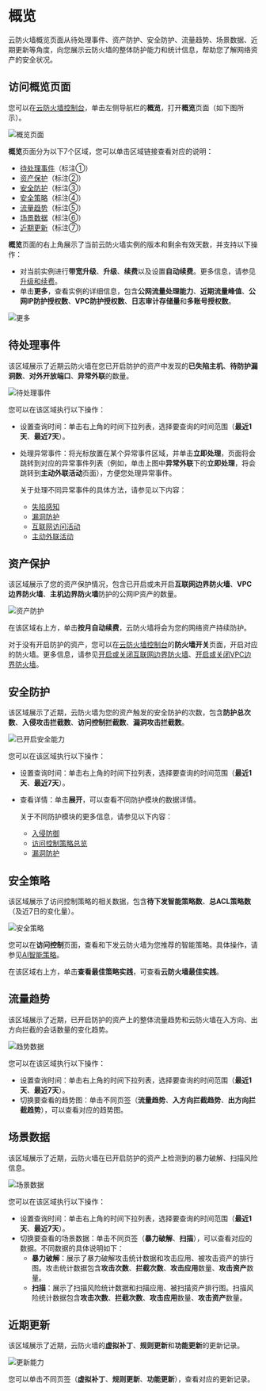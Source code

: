 # 概览

云防火墙概览页面从待处理事件、资产防护、安全防护、流量趋势、场景数据、近期更新等角度，向您展示云防火墙的整体防护能力和统计信息，帮助您了解网络资产的安全状况。

## 访问概览页面

您可以在[云防火墙控制台](https://yundun.console.aliyun.com/?p=cfwnext)，单击左侧导航栏的**概览**，打开**概览**页面（如下图所示）。

![概览页面](https://static-aliyun-doc.oss-accelerate.aliyuncs.com/assets/img/zh-CN/5229254261/p78161.png)

**概览**页面分为以下7个区域，您可以单击区域链接查看对应的说明：

-   [待处理事件](#section_j1g_sld_4rv)（标注①）
-   [资产保护](#section_wj3_hqh_w7i)（标注②）
-   [安全防护](#section_u4d_ei7_b9e)（标注③）
-   [安全策略](#section_o8w_i7t_m65)（标注④）
-   [流量趋势](#section_fev_jef_sfq)（标注⑤）
-   [场景数据](#section_hlh_2sx_yvk)（标注⑥）
-   [近期更新](#section_xxc_jsu_gk2)（标注⑦）

**概览**页面的右上角展示了当前云防火墙实例的版本和剩余有效天数，并支持以下操作：

-   对当前实例进行**带宽升级**、**升级**、**续费**以及设置**自动续费**。更多信息，请参见[升级和续费](/intl.zh-CN/云防火墙控制台概览/升级和续费.md)。
-   单击**更多**，查看实例的详细信息，包含**公网流量处理能力**、**近期流量峰值**、**公网IP防护授权数**、**VPC防护授权数**、**日志审计存储量**和**多账号授权数**。

![更多](https://static-aliyun-doc.oss-accelerate.aliyuncs.com/assets/img/zh-CN/4054254261/p238333.png)

## 待处理事件

该区域展示了近期云防火墙在您已开启防护的资产中发现的**已失陷主机**、**待防护漏洞数**、**对外开放端口**、**异常外联**的数量。

![待处理事件](https://static-aliyun-doc.oss-accelerate.aliyuncs.com/assets/img/zh-CN/4054254261/p132997.png)

您可以在该区域执行以下操作：

-   设置查询时间：单击右上角的时间下拉列表，选择要查询的时间范围（**最近1天**、**最近7天**）。
-   处理异常事件：将光标放置在某个异常事件区域，并单击**立即处理**，页面将会跳转到对应的异常事件列表（例如，单击上图中**异常外联**下的**立即处理**，将会跳转到**主动外联活动**页面），方便您处理异常事件。

    关于处理不同异常事件的具体方法，请参见以下内容：

    -   [失陷感知](/intl.zh-CN/攻击防护/失陷感知.md)
    -   [漏洞防护](/intl.zh-CN/攻击防护/漏洞防护.md)
    -   [互联网访问活动](/intl.zh-CN/网络流量分析/互联网访问活动.md)
    -   [主动外联活动](/intl.zh-CN/网络流量分析/主动外联活动.md)

## 资产保护

该区域展示了您的资产保护情况，包含已开启或未开启**互联网边界防火墙**、**VPC边界防火墙**、**主机边界防火墙**防护的公网IP资产的数量。

![资产防护](https://static-aliyun-doc.oss-accelerate.aliyuncs.com/assets/img/zh-CN/4054254261/p238289.png)

在该区域右上方，单击**按月自动续费**，云防火墙将会为您的网络资产持续防护。

对于没有开启防护的资产，您可以在[云防火墙控制台](https://yundun.console.aliyun.com/?p=cfwnext)的**防火墙开关**页面，开启对应的防火墙。更多信息，请参见[开启或关闭互联网边界防火墙](/intl.zh-CN/防火墙开关/开启或关闭互联网边界防火墙.md)、[开启或关闭VPC边界防火墙](/intl.zh-CN/防火墙开关/VPC边界防火墙/开启或关闭VPC边界防火墙.md)。

## 安全防护

该区域展示了近期，云防火墙为您的资产触发的安全防护的次数，包含**防护总次数**、**入侵攻击拦截数**、**访问控制拦截数**、**漏洞攻击拦截数**。

![已开启安全能力](https://static-aliyun-doc.oss-accelerate.aliyuncs.com/assets/img/zh-CN/4054254261/p133011.png)

您可以在该区域执行以下操作：

-   设置查询时间：单击右上角的时间下拉列表，选择要查询的时间范围（**最近1天**、**最近7天**）。
-   查看详情：单击**展开**，可以查看不同防护模块的数据详情。

    关于不同防护模块的更多信息，请参见以下内容：

    -   [入侵防御](/intl.zh-CN/攻击防护/入侵防御.md)
    -   [访问控制策略总览](/intl.zh-CN/访问控制/访问控制策略总览.md)
    -   [漏洞防护](/intl.zh-CN/攻击防护/漏洞防护.md)

## 安全策略

该区域展示了访问控制策略的相关数据，包含**待下发智能策略数**、**总ACL策略数**（及近7日的变化量）。

![安全策略](https://static-aliyun-doc.oss-accelerate.aliyuncs.com/assets/img/zh-CN/3873054261/p286820.png)

您可以在**访问控制**页面，查看和下发云防火墙为您推荐的智能策略。具体操作，请参见[AI智能策略](/intl.zh-CN/访问控制/AI智能策略.md)。

在该区域右上方，单击**查看最佳策略实践**，可查看**云防火墙最佳实践**。

## 流量趋势

该区域展示了近期，已开启防护的资产上的整体流量趋势和云防火墙在入方向、出方向拦截的会话数量的变化趋势。

![趋势数据](https://static-aliyun-doc.oss-accelerate.aliyuncs.com/assets/img/zh-CN/0242332161/p78162.png)

您可以在该区域执行以下操作：

-   设置查询时间：单击右上角的时间下拉列表，选择要查询的时间范围（**最近1天**、**最近7天**）。
-   切换要查看的趋势图：单击不同页签（**流量趋势**、**入方向拦截趋势**、**出方向拦截趋势**），可以查看对应的趋势图。

## 场景数据

该区域展示了近期，云防火墙在已开启防护的资产上检测到的暴力破解、扫描风险信息。

![场景数据](https://static-aliyun-doc.oss-accelerate.aliyuncs.com/assets/img/zh-CN/0242332161/p78163.png)

您可以在该区域执行以下操作：

-   设置查询时间：单击右上角的时间下拉列表，选择要查询的时间范围（**最近1天**、**最近7天**）。
-   切换要查看的场景数据：单击不同页签（**暴力破解**、**扫描**），可以查看对应的数据。不同数据的具体说明如下：
    -   **暴力破解**：展示了暴力破解攻击统计数据和攻击应用、被攻击资产的排行图。攻击统计数据包含**攻击次数**、**拦截次数**、**攻击应用**数量、**攻击资产**数量。
    -   **扫描**：展示了扫描风险统计数据和扫描应用、被扫描资产排行图。扫描风险统计数据包含**攻击次数**、**拦截次数**、**攻击应用**数量、**攻击资产**数量。

## 近期更新

该区域展示了近期，云防火墙的**虚拟补丁**、**规则更新**和**功能更新**的更新记录。

![更新能力](https://static-aliyun-doc.oss-accelerate.aliyuncs.com/assets/img/zh-CN/4873054261/p238323.png)

您可以单击不同页签（**虚拟补丁**、**规则更新**、**功能更新**），查看对应的更新记录。

